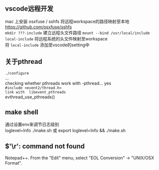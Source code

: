 ## vscode远程开发  
mac 上安装 osxfuse / sshfs 将远程workspace的路径映射至本地
https://github.com/osxfuse/sshfs  
`mkdir ???-include` 建立远程头文件路径
`mount --bind /usr/local/include local-include` 将远程系统的头文件映射至workspace  
将 `local-include` 添加至vscode的setting中

## 关于pthread
``./configure ``  
...  
checking whether pthreads work with -pthread... yes  
``#include <event2/thread.h>``  
``link with  libevent_pthreads``  
evthread_use_pthreads()  

## make shell  
通过设置env来调节日志级别  
loglevel=Info ./make.sh 或 export loglevel=Info && ./make.sh

## $'\r': command not found  
Notepad++. From the "Edit" menu, select "EOL Conversion" -> "UNIX/OSX Format".   
